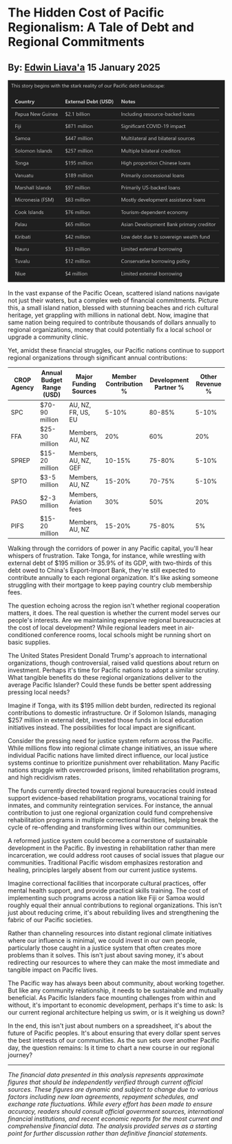# The Hidden Cost of Pacific Regionalism: A Tale of Debt and Regional Commitments
## By: [Edwin Liava'a](https://github.com/EdwinLiavaa) 15 January 2025

<p align="center">
 <img width="800" src="https://github.com/EdwinLiavaa/liavaa.space/blob/main/blog/20250115/pic.png">
</p>

In the vast expanse of the Pacific Ocean, scattered island nations navigate not just their waters, but a complex web of financial commitments. Picture this, a small island nation, blessed with stunning beaches and rich cultural heritage, yet grappling with millions in national debt. Now, imagine that same nation being required to contribute thousands of dollars annually to regional organizations, money that could potentially fix a local school or upgrade a community clinic.

Yet, amidst these financial struggles, our Pacific nations continue to support regional organizations through significant annual contributions:

| CROP Agency | Annual Budget Range (USD) | Major Funding Sources | Member Contribution % | Development Partner % | Other Revenue % |
|-------------|---------------------------|----------------------|---------------------|---------------------|-----------------|
| SPC | $70-90 million | AU, NZ, FR, US, EU | 5-10% | 80-85% | 5-10% |
| FFA | $25-30 million | Members, AU, NZ | 20% | 60% | 20% |
| SPREP | $15-20 million | Members, AU, NZ, GEF | 10-15% | 75-80% | 5-10% |
| SPTO | $3-5 million | Members, AU, NZ | 15-20% | 70-75% | 5-10% |
| PASO | $2-3 million | Members, Aviation fees | 30% | 50% | 20% |
| PIFS | $15-20 million | Members, AU, NZ | 15-20% | 75-80% | 5% |

Walking through the corridors of power in any Pacific capital, you'll hear whispers of frustration. Take Tonga, for instance, while wrestling with external debt of $195 million or 35.9% of its GDP, with two-thirds of this debt owed to China's Export-Import Bank, they're still expected to contribute annually to each regional organization. It's like asking someone struggling with their mortgage to keep paying country club membership fees.

The question echoing across the region isn't whether regional cooperation matters, it does. The real question is whether the current model serves our people's interests. Are we maintaining expensive regional bureaucracies at the cost of local development? While regional leaders meet in air-conditioned conference rooms, local schools might be running short on basic supplies.

The United States President Donald Trump's approach to international organizations, though controversial, raised valid questions about return on investment. Perhaps it's time for Pacific nations to adopt a similar scrutiny. What tangible benefits do these regional organizations deliver to the average Pacific Islander? Could these funds be better spent addressing pressing local needs?

Imagine if Tonga, with its $195 million debt burden, redirected its regional contributions to domestic infrastructure. Or if Solomon Islands, managing $257 million in external debt, invested those funds in local education initiatives instead. The possibilities for local impact are significant.

Consider the pressing need for justice system reform across the Pacific. While millions flow into regional climate change initiatives, an issue where individual Pacific nations have limited direct influence, our local justice systems continue to prioritize punishment over rehabilitation. Many Pacific nations struggle with overcrowded prisons, limited rehabilitation programs, and high recidivism rates. 

The funds currently directed toward regional bureaucracies could instead support evidence-based rehabilitation programs, vocational training for inmates, and community reintegration services. For instance, the annual contribution to just one regional organization could fund comprehensive rehabilitation programs in multiple correctional facilities, helping break the cycle of re-offending and transforming lives within our communities.

A reformed justice system could become a cornerstone of sustainable development in the Pacific. By investing in rehabilitation rather than mere incarceration, we could address root causes of social issues that plague our communities. Traditional Pacific wisdom emphasizes restoration and healing, principles largely absent from our current justice systems. 

Imagine correctional facilities that incorporate cultural practices, offer mental health support, and provide practical skills training. The cost of implementing such programs across a nation like Fiji or Samoa would roughly equal their annual contributions to regional organizations. This isn't just about reducing crime, it's about rebuilding lives and strengthening the fabric of our Pacific societies.

Rather than channeling resources into distant regional climate initiatives where our influence is minimal, we could invest in our own people, particularly those caught in a justice system that often creates more problems than it solves. This isn't just about saving money, it's about redirecting our resources to where they can make the most immediate and tangible impact on Pacific lives.

The Pacific way has always been about community, about working together. But like any community relationship, it needs to be sustainable and mutually beneficial. As Pacific Islanders face mounting challenges from within and without, it's important to economic development, perhaps it's time to ask: Is our current regional architecture helping us swim, or is it weighing us down?

In the end, this isn't just about numbers on a spreadsheet, it's about the future of Pacific peoples. It's about ensuring that every dollar spent serves the best interests of our communities. As the sun sets over another Pacific day, the question remains: Is it time to chart a new course in our regional journey?

---
_The financial data presented in this analysis represents approximate figures that should be independently verified through current official sources. These figures are dynamic and subject to change due to various factors including new loan agreements, repayment schedules, and exchange rate fluctuations. While every effort has been made to ensure accuracy, readers should consult official government sources, international financial institutions, and recent economic reports for the most current and comprehensive financial data. The analysis provided serves as a starting point for further discussion rather than definitive financial statements._
